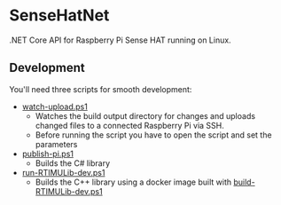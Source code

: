 # SenseHatNet
.NET Core API for Raspberry Pi Sense HAT running on Linux.

## Development
You'll need three scripts for smooth development:

* [watch-upload.ps1](watch-upload.ps1)
  * Watches the build output directory for changes and uploads changed files to a connected Raspberry Pi via SSH.
  * Before running the script you have to open the script and set the parameters
* [publish-pi.ps1](publish-pi.ps1)
  * Builds the C# library
* [run-RTIMULib-dev.ps1](run-RTIMULib-dev.ps1)
  * Builds the C++ library using a docker image built with [build-RTIMULib-dev.ps1](build-RTIMULib-dev.ps1)
